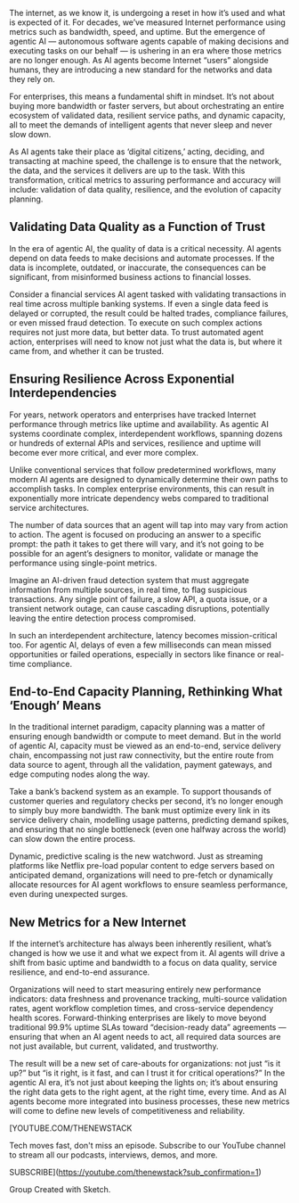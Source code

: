 The internet, as we know it, is undergoing a reset in how it’s used and what is expected of it. For decades, we’ve measured Internet performance using metrics such as bandwidth, speed, and uptime. But the emergence of agentic AI — autonomous software agents capable of making decisions and executing tasks on our behalf — is ushering in an era where those metrics are no longer enough. As AI agents become Internet “users” alongside humans, they are introducing a new standard for the networks and data they rely on.

For enterprises, this means a fundamental shift in mindset. It’s not about buying more bandwidth or faster servers, but about orchestrating an entire ecosystem of validated data, resilient service paths, and dynamic capacity, all to meet the demands of intelligent agents that never sleep and never slow down.

As AI agents take their place as ‘digital citizens,’ acting, deciding, and transacting at machine speed, the challenge is to ensure that the network, the data, and the services it delivers are up to the task. With this transformation, critical metrics to assuring performance and accuracy will include: validation of data quality, resilience, and the evolution of capacity planning.

## **Validating Data Quality as a Function of Trust**

In the era of agentic AI, the quality of data is a critical necessity. AI agents depend on data feeds to make decisions and automate processes. If the data is incomplete, outdated, or inaccurate, the consequences can be significant, from misinformed business actions to financial losses.

Consider a financial services AI agent tasked with validating transactions in real time across multiple banking systems. If even a single data feed is delayed or corrupted, the result could be halted trades, compliance failures, or even missed fraud detection. To execute on such complex actions requires not just more data, but better data. To trust automated agent action, enterprises will need to know not just what the data is, but where it came from, and whether it can be trusted.

## **Ensuring Resilience Across Exponential Interdependencies**

For years, network operators and enterprises have tracked Internet performance through metrics like uptime and availability. As agentic AI systems coordinate complex, interdependent workflows, spanning dozens or hundreds of external APIs and services, resilience and uptime will become ever more critical, and ever more complex.

Unlike conventional services that follow predetermined workflows, many modern AI agents are designed to dynamically determine their own paths to accomplish tasks. In complex enterprise environments, this can result in exponentially more intricate dependency webs compared to traditional service architectures.

The number of data sources that an agent will tap into may vary from action to action. The agent is focused on producing an answer to a specific prompt: the path it takes to get there will vary, and it’s not going to be possible for an agent’s designers to monitor, validate or manage the performance using single-point metrics.

Imagine an AI-driven fraud detection system that must aggregate information from multiple sources, in real time, to flag suspicious transactions. Any single point of failure, a slow API, a quota issue, or a transient network outage, can cause cascading disruptions, potentially leaving the entire detection process compromised.

In such an interdependent architecture, latency becomes mission-critical too. For agentic AI, delays of even a few milliseconds can mean missed opportunities or failed operations, especially in sectors like finance or real-time compliance.

## **End-to-End Capacity Planning, Rethinking What ‘Enough’ Means**

In the traditional internet paradigm, capacity planning was a matter of ensuring enough bandwidth or compute to meet demand. But in the world of agentic AI, capacity must be viewed as an end-to-end, service delivery chain, encompassing not just raw connectivity, but the entire route from data source to agent, through all the validation, payment gateways, and edge computing nodes along the way.

Take a bank’s backend system as an example. To support thousands of customer queries and regulatory checks per second, it’s no longer enough to simply buy more bandwidth. The bank must optimize every link in its service delivery chain, modelling usage patterns, predicting demand spikes, and ensuring that no single bottleneck (even one halfway across the world) can slow down the entire process.

Dynamic, predictive scaling is the new watchword. Just as streaming platforms like Netflix pre-load popular content to edge servers based on anticipated demand, organizations will need to pre-fetch or dynamically allocate resources for AI agent workflows to ensure seamless performance, even during unexpected surges.

## **New Metrics for a New Internet**

If the internet’s architecture has always been inherently resilient, what’s changed is how we use it and what we expect from it. AI agents will drive a shift from basic uptime and bandwidth to a focus on data quality, service resilience, and end-to-end assurance.

Organizations will need to start measuring entirely new performance indicators: data freshness and provenance tracking, multi-source validation rates, agent workflow completion times, and cross-service dependency health scores. Forward-thinking enterprises are likely to move beyond traditional 99.9% uptime SLAs toward “decision-ready data” agreements — ensuring that when an AI agent needs to act, all required data sources are not just available, but current, validated, and trustworthy.

The result will be a new set of care-abouts for organizations: not just “is it up?” but “is it right, is it fast, and can I trust it for critical operations?” In the agentic AI era, it’s not just about keeping the lights on; it’s about ensuring the right data gets to the right agent, at the right time, every time. And as AI agents become more integrated into business processes, these new metrics will come to define new levels of competitiveness and reliability.

[YOUTUBE.COM/THENEWSTACK

Tech moves fast, don't miss an episode. Subscribe to our YouTube
channel to stream all our podcasts, interviews, demos, and more.

SUBSCRIBE](https://youtube.com/thenewstack?sub_confirmation=1)

Group
Created with Sketch.